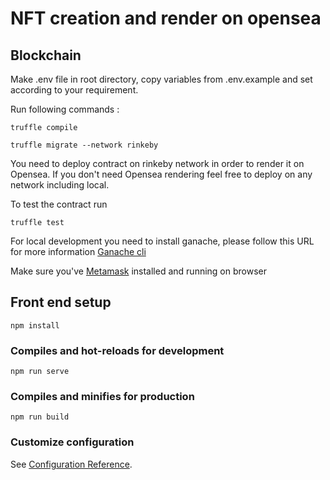 # NFT creation and render on opensea

## Blockchain

Make .env file in root directory, copy variables from .env.example and set according to your requirement.

Run following commands :

```
truffle compile
```

```
truffle migrate --network rinkeby
```

You need to deploy contract on rinkeby network in order to render it on Opensea. If you don't need Opensea rendering feel free to deploy on any network including local.

To test the contract run

```
truffle test
```

For local development you need to install ganache, please follow this URL for more information 
[Ganache cli](https://www.npmjs.com/package/ganache-cli)

Make sure you've [Metamask](https://metamask.io/download) installed and running on browser

## Front end setup
```
npm install
```

### Compiles and hot-reloads for development
```
npm run serve
```

### Compiles and minifies for production
```
npm run build
```

### Customize configuration
See [Configuration Reference](https://cli.vuejs.org/config/).
